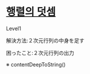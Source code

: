 # [행렬의 덧셈](https://programmers.co.kr/learn/courses/30/lessons/12950?language=kotlin)

Level1

解決方法:２次元行列の中身を足す

困ったこと:２次元行列の出力

※ contentDeepToString()
